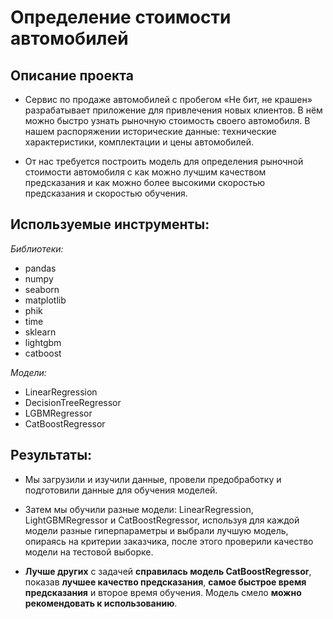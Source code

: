 # Определение стоимости автомобилей

## Описание проекта 

- Сервис по продаже автомобилей с пробегом «Не бит, не крашен» разрабатывает приложение для привлечения новых клиентов. В нём можно быстро узнать рыночную стоимость своего автомобиля. В нашем распоряжении исторические данные: технические характеристики, комплектации и цены автомобилей. 

- От нас требуется построить модель для определения рыночной стоимости автомобиля с как можно лучшим качеством предсказания и как можно более высокими скоростью предсказания и скоростью обучения. 

## Используемые инструменты:
 
*Библиотеки:*

- pandas
- numpy
- seaborn
- matplotlib
- phik
- time
- sklearn
- lightgbm
- catboost

*Модели:*

- LinearRegression
- DecisionTreeRegressor
- LGBMRegressor
- CatBoostRegressor

## Результаты: 

- Мы загрузили и изучили данные, провели предобработку и подготовили данные для обучения моделей.
- Затем мы обучили разные модели: LinearRegression, LightGBMRegressor и CatBoostRegressor, используя для каждой модели разные гиперпараметры и выбрали лучшую модель, опираясь на критерии заказчика, после этого проверили качество модели на тестовой выборке.

- **Лучше других** с задачей **справилась модель CatBoostRegressor**, показав **лучшее качество предсказания**, **самое быстрое время предсказания** и второе время обучения. Модель смело **можно рекомендовать к использованию**. 

